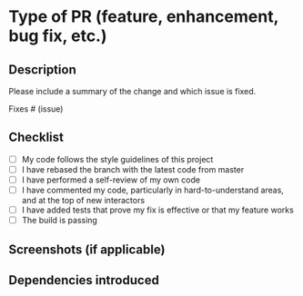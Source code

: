 # Type of PR (feature, enhancement, bug fix, etc.)

## Description

Please include a summary of the change and which issue is fixed.

Fixes # (issue)

## Checklist

- [ ] My code follows the style guidelines of this project
- [ ] I have rebased the branch with the latest code from master
- [ ] I have performed a self-review of my own code
- [ ] I have commented my code, particularly in hard-to-understand areas, and at the top of new interactors
- [ ] I have added tests that prove my fix is effective or that my feature works
- [ ] The build is passing

## Screenshots (if applicable)

## Dependencies introduced
